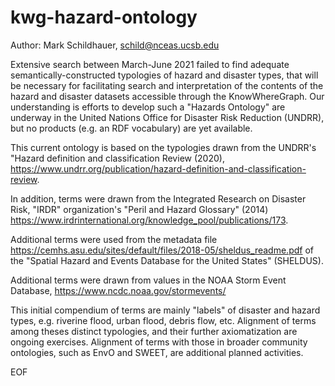 # kwg-hazard-ontology

Author: Mark Schildhauer, schild@nceas.ucsb.edu

Extensive search between March-June 2021 failed to find adequate semantically-constructed typologies of hazard and disaster types, that will be necessary for facilitating search and interpretation of the contents of the hazard and disaster datasets accessible through the KnowWhereGraph.  Our understanding is efforts to develop such a "Hazards Ontology" are  underway in the United Nations Office for Disaster Risk Reduction (UNDRR), but no products (e.g. an RDF vocabulary) are yet available.

This current ontology is based on the typologies drawn from the UNDRR's "Hazard definition and classification Review (2020), https://www.undrr.org/publication/hazard-definition-and-classification-review.  

In addition, terms were drawn from the Integrated Research on Disaster Risk, "IRDR" organization's "Peril and Hazard Glossary" (2014) https://www.irdrinternational.org/knowledge_pool/publications/173.

Additional terms were used from the metadata file https://cemhs.asu.edu/sites/default/files/2018-05/sheldus_readme.pdf of the
"Spatial Hazard and Events Database for the United States" (SHELDUS).

Additional terms were drawn from values in the NOAA Storm Event Database, https://www.ncdc.noaa.gov/stormevents/

This initial compendium of terms are mainly "labels" of disaster and hazard types, e.g. riverine flood, urban flood, debris flow, etc.
Alignment of terms among theses distinct typologies, and their further axiomatization are ongoing exercises.
Alignment of terms with those in broader community ontologies, such as EnvO and SWEET, are additional planned activities.

EOF
